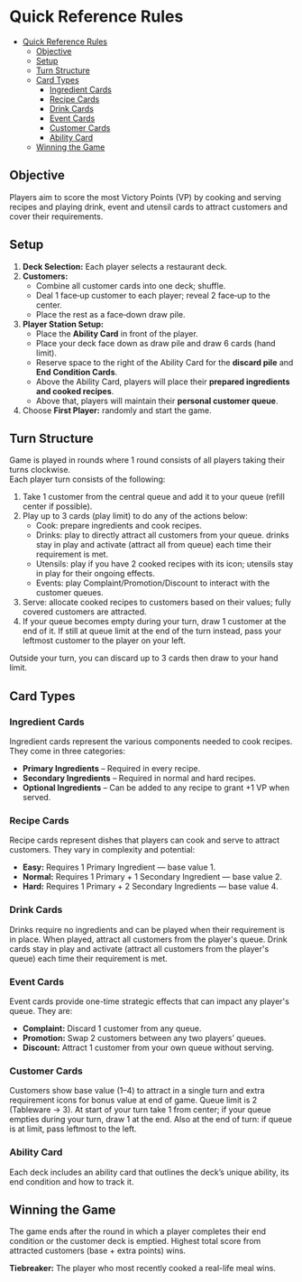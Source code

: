 # Quick Reference Rules

<!-- TOC -->
* [Quick Reference Rules](#quick-reference-rules)
  * [Objective](#objective)
  * [Setup](#setup)
  * [Turn Structure](#turn-structure)
  * [Card Types](#card-types)
    * [Ingredient Cards](#ingredient-cards)
    * [Recipe Cards](#recipe-cards)
    * [Drink Cards](#drink-cards)
    * [Event Cards](#event-cards)
    * [Customer Cards](#customer-cards)
    * [Ability Card](#ability-card)
  * [Winning the Game](#winning-the-game)
<!-- TOC -->

## Objective

Players aim to score the most Victory Points (VP) by cooking and serving recipes and playing drink, 
event and utensil cards to attract customers and cover their requirements.

## Setup

1. **Deck Selection:** Each player selects a restaurant deck.
2. **Customers:**
    - Combine all customer cards into one deck; shuffle.
    - Deal 1 face‑up customer to each player; reveal 2 face‑up to the center.
    - Place the rest as a face‑down draw pile.
3. **Player Station Setup:**
    - Place the **Ability Card** in front of the player.
    - Place your deck face down as draw pile and draw 6 cards (hand limit).
    - Reserve space to the right of the Ability Card for the **discard pile** and **End Condition
      Cards**.
    - Above the Ability Card, players will place their **prepared ingredients and cooked recipes**.
    - Above that, players will maintain their **personal customer queue**.
4. Choose **First Player:** randomly and start the game.

## Turn Structure

Game is played in rounds where 1 round consists of all players taking their turns clockwise.  
Each player turn consists of the following:

1. Take 1 customer from the central queue and add it to your queue (refill center if possible).
2. Play up to 3 cards (play limit) to do any of the actions below:
    - Cook: prepare ingredients and cook recipes.
    - Drinks: play to directly attract all customers from your queue. drinks stay in play and 
    activate (attract all from queue) each time their requirement is met.
    - Utensils: play if you have 2 cooked recipes with its icon; utensils stay in play for their
    ongoing effects.
    - Events: play Complaint/Promotion/Discount to interact with the customer queues.
3. Serve: allocate cooked recipes to customers based on their values; fully covered customers are 
attracted.
4. If your queue becomes empty during your turn, draw 1 customer at the end of it. If still at queue
limit at the end of the turn instead, pass your leftmost customer to the player on your left.

Outside your turn, you can discard up to 3 cards then draw to your hand limit.

## Card Types

### Ingredient Cards

Ingredient cards represent the various components needed to cook recipes. They come in three
categories:

- **Primary Ingredients** – Required in every recipe.
- **Secondary Ingredients** – Required in normal and hard recipes.
- **Optional Ingredients** – Can be added to any recipe to grant +1 VP when served.

### Recipe Cards

Recipe cards represent dishes that players can cook and serve to attract customers. They vary in 
complexity and potential:

- **Easy:** Requires 1 Primary Ingredient — base value 1.
- **Normal:** Requires 1 Primary + 1 Secondary Ingredient — base value 2.
- **Hard:** Requires 1 Primary + 2 Secondary Ingredients — base value 4.

### Drink Cards

Drinks require no ingredients and can be played when their requirement is in place. When played, 
attract all customers from the player's queue. Drink cards stay in play and activate (attract all
customers from the player's queue) each time their requirement is met.

### Event Cards

Event cards provide one-time strategic effects that can impact any player's queue. They are:

- **Complaint:** Discard 1 customer from any queue.
- **Promotion:** Swap 2 customers between any two players’ queues.
- **Discount:** Attract 1 customer from your own queue without serving.

### Customer Cards

Customers show base value (1–4) to attract in a single turn and extra requirement icons for bonus
value at end of game. Queue limit is 2 (Tableware → 3). At start of your turn take 1 from center; if
your queue empties during your turn, draw 1 at the end. Also at the end of turn: if queue is at 
limit, pass leftmost to the left.

### Ability Card

Each deck includes an ability card that outlines the deck’s unique ability, its end condition and 
how to track it.

## Winning the Game

The game ends after the round in which a player completes their end condition or the customer deck
is emptied. Highest total score from attracted customers (base + extra points) wins. 

**Tiebreaker:** The player who most recently cooked a real-life meal wins.
